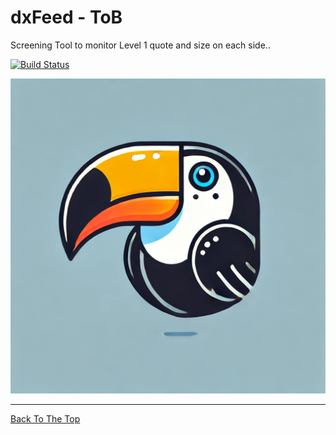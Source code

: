 # dxFeed - ToB 

Screening Tool to monitor Level 1 quote and size on each side..

[![Build Status](https://img.shields.io/badge/build-passing-brightgreen.svg)](URL-to-build)

![Project Image](toucan.png)

---

[Back To The Top](#readme-template)

